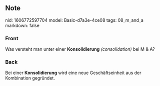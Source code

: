 ## Note
nid: 1606772597704
model: Basic-d7a3e-4ce08
tags: 08_m_and_a
markdown: false

### Front
<p>Was versteht man unter einer <b>Konsolidierung</b>
<i>(consolidation)</i> bei M & A?

### Back
Bei einer <b>Konsolidierung</b> wird eine neue Geschäftseinheit aus
der Kombination gegründet.
